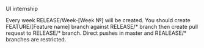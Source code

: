 UI internship

Every week RELEASE/Week-[Week №] will be created.
You should create FEATURE/[Feature name] branch against RELEASE/* branch then create pull request to RELEASE/* branch.
Direct pushes in master and REALEASE/* branches are restricted.
